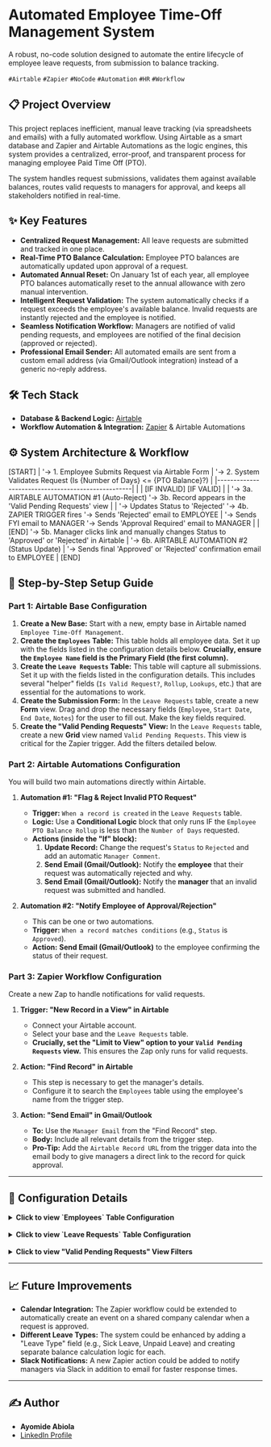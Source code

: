 # Automated Employee Time-Off Management System

A robust, no-code solution designed to automate the entire lifecycle of employee leave requests, from submission to balance tracking.

`#Airtable` `#Zapier` `#NoCode` `#Automation` `#HR` `#Workflow`

## 📋 Project Overview

This project replaces inefficient, manual leave tracking (via spreadsheets and emails) with a fully automated workflow. Using Airtable as a smart database and Zapier and Airtable Automations as the logic engines, this system provides a centralized, error-proof, and transparent process for managing employee Paid Time Off (PTO).

The system handles request submissions, validates them against available balances, routes valid requests to managers for approval, and keeps all stakeholders notified in real-time.

## ✨ Key Features

-   **Centralized Request Management:** All leave requests are submitted and tracked in one place.
-   **Real-Time PTO Balance Calculation:** Employee PTO balances are automatically updated upon approval of a request.
-   **Automated Annual Reset:** On January 1st of each year, all employee PTO balances automatically reset to the annual allowance with zero manual intervention.
-   **Intelligent Request Validation:** The system automatically checks if a request exceeds the employee's available balance. Invalid requests are instantly rejected and the employee is notified.
-   **Seamless Notification Workflow:** Managers are notified of valid pending requests, and employees are notified of the final decision (approved or rejected).
-   **Professional Email Sender:** All automated emails are sent from a custom email address (via Gmail/Outlook integration) instead of a generic no-reply address.

## 🛠️ Tech Stack

-   **Database & Backend Logic:** [Airtable](https://www.airtable.com/)
-   **Workflow Automation & Integration:** [Zapier](https://zapier.com/) & Airtable Automations

## ⚙️ System Architecture & Workflow
[START]
   |
   '-> 1. Employee Submits Request via Airtable Form
       |
       '-> 2. System Validates Request (Is {Number of Days} <= {PTO Balance}?)
            |
            |---------------------------------------------------|
            |                                                   |
      [IF INVALID]                                        [IF VALID]
            |                                                   |
            '-> 3a. AIRTABLE AUTOMATION #1 (Auto-Reject)        '-> 3b. Record appears in the 'Valid Pending Requests' view
                 |                                                   |
                 '-> Updates Status to 'Rejected'                   '-> 4b. ZAPIER TRIGGER fires
                 '-> Sends 'Rejected' email to EMPLOYEE                 |
                 '-> Sends FYI email to MANAGER                         '-> Sends 'Approval Required' email to MANAGER
                 |                                                         |
            [END]                                                        '-> 5b. Manager clicks link and manually changes
                                                                              Status to 'Approved' or 'Rejected' in Airtable
                                                                                 |
                                                                                 '-> 6b. AIRTABLE AUTOMATION #2 (Status Update)
                                                                                      |
                                                                                      '-> Sends final 'Approved' or 'Rejected'
                                                                                          confirmation email to EMPLOYEE
                                                                                      |
                                                                                 [END]

## 🚀 Step-by-Step Setup Guide

### Part 1: Airtable Base Configuration

1.  **Create a New Base:** Start with a new, empty base in Airtable named `Employee Time-Off Management`.
2.  **Create the `Employees` Table:** This table holds all employee data. Set it up with the fields listed in the configuration details below. **Crucially, ensure the `Employee Name` field is the Primary Field (the first column).**
3.  **Create the `Leave Requests` Table:** This table will capture all submissions. Set it up with the fields listed in the configuration details. This includes several "helper" fields (`Is Valid Request?`, `Rollup`, `Lookups`, etc.) that are essential for the automations to work.
4.  **Create the Submission Form:** In the `Leave Requests` table, create a new **Form** view. Drag and drop the necessary fields (`Employee`, `Start Date`, `End Date`, `Notes`) for the user to fill out. Make the key fields required.
5.  **Create the "Valid Pending Requests" View:** In the `Leave Requests` table, create a new **Grid** view named `Valid Pending Requests`. This view is critical for the Zapier trigger. Add the filters detailed below.

### Part 2: Airtable Automations Configuration

You will build two main automations directly within Airtable.

1.  **Automation #1: "Flag & Reject Invalid PTO Request"**
    -   **Trigger:** `When a record is created` in the `Leave Requests` table.
    -   **Logic:** Use a **Conditional Logic** block that only runs IF the `Employee PTO Balance Rollup` is less than the `Number of Days` requested.
    -   **Actions (inside the "If" block):**
        1.  **Update Record:** Change the request's `Status` to `Rejected` and add an automatic `Manager Comment`.
        2.  **Send Email (Gmail/Outlook):** Notify the **employee** that their request was automatically rejected and why.
        3.  **Send Email (Gmail/Outlook):** Notify the **manager** that an invalid request was submitted and handled.

2.  **Automation #2: "Notify Employee of Approval/Rejection"**
    -   This can be one or two automations.
    -   **Trigger:** `When a record matches conditions` (e.g., `Status` is `Approved`).
    -   **Action:** **Send Email (Gmail/Outlook)** to the employee confirming the status of their request.

### Part 3: Zapier Workflow Configuration

Create a new Zap to handle notifications for valid requests.

1.  **Trigger: "New Record in a View" in Airtable**
    -   Connect your Airtable account.
    -   Select your base and the `Leave Requests` table.
    -   **Crucially, set the "Limit to View" option to your `Valid Pending Requests` view.** This ensures the Zap only runs for valid requests.

2.  **Action: "Find Record" in Airtable**
    -   This step is necessary to get the manager's details.
    -   Configure it to search the `Employees` table using the employee's name from the trigger step.

3.  **Action: "Send Email" in Gmail/Outlook**
    -   **To:** Use the `Manager Email` from the "Find Record" step.
    - **Body:** Include all relevant details from the trigger step.
    - **Pro-Tip:** Add the `Airtable Record URL` from the trigger data into the email body to give managers a direct link to the record for quick approval.

---

## 🔧 Configuration Details

<details>
<summary><strong>Click to view `Employees` Table Configuration</strong></summary>

| Field Name | Field Type | Notes |
| :--- | :--- | :--- |
| **`Employee Name`** | Single line text | **(Primary Field 🔑)** |
| **`Employee Email`** | Email | |
| **`Manager Name`** | Single line text | |
| **`Manager Email`** | Email | |
| **`Leave Requests`** | Link to another record | Links to the `Leave Requests` table (Allow multiple records) |
| **`Approved Days (Current Year)`**| Rollup | Rolls up `Number of Days` from `Leave Requests` with `SUM(values)` where `Is Current Year?` is `1` AND `Status` is `Approved` |
| **`PTO Balance`** | Formula | Formula: `22 - {Approved Days (Current Year)}` |

</details>

<br>

<details>
<summary><strong>Click to view `Leave Requests` Table Configuration</strong></summary>

| Field Name | Field Type | Notes |
| :--- | :--- | :--- |
| **`Request ID`** | Autonumber | **(Primary Field 🔑)** |
| **`Employee`** | Link to another record | Links to `Employees` table (Allow multiple records: **OFF**) |
| **`Start Date`** | Date | |
| **`End Date`** | Date | |
| **`Number of Days`** | Formula | Formula: `IF(AND({Start Date}, {End Date}), WORKDAY_DIFF({Start Date}, {End Date}) + 1, 0)` |
| **`Request Year`** | Formula | Formula: `IF({Start Date}, YEAR({Start Date}), BLANK())` |
| **`Notes`** | Long Text | **Optional notes from the employee.** |
| **`Submission Date`** | Created time | **Automatically records when the request was submitted.** |
| **`Status`** | Single select | Options: `Pending`, `Approved`, `Rejected` |
| **`Manager's Comment`** | Long Text | **Optional comments from the manager during approval/rejection.** |
| **`Is Current Year?`** | Formula | **For annual reset.** Formula: `YEAR({Start Date}) = YEAR(TODAY())` |
| **`Zapier Name`** | Formula | **For name lookup in zapier.** Formula: `{Employees}` |
| **`Employee PTO Balance Rollup`** | Rollup | **For validation.** Rolls up `PTO Balance` from `Employees` with `SUM(values)` |
| **`Is Valid Request?`** | Formula | **For filtering.** Formula: `IF({Employee PTO Balance Rollup} >= {Number of Days}, 1, 0)` |
| **`Employee Email Lookup`** | Lookup | **For notifications.** Looks up `Employee Email` from the `Employee` link. |
| **`Manager Email Lookup`** | Lookup | **For notifications.** Looks up `Manager Email` from the `Employee` link. |

</details>

<br>

<details>
<summary><strong>Click to view "Valid Pending Requests" View Filters</strong></summary>

This view in the `Leave Requests` table should have the following filters:
- `Where` **`Status`** `is` **`Pending`**
- `AND`
- `Where` **`Is Valid Request?`** `is` **`1`**

</details>

---

## 📈 Future Improvements

-   **Calendar Integration:** The Zapier workflow could be extended to automatically create an event on a shared company calendar when a request is approved.
-   **Different Leave Types:** The system could be enhanced by adding a "Leave Type" field (e.g., Sick Leave, Unpaid Leave) and creating separate balance calculation logic for each.
-   **Slack Notifications:** A new Zapier action could be added to notify managers via Slack in addition to email for faster response times.

---

## ✍️ Author

-   **Ayomide Abiola**
-   [LinkedIn Profile](https://www.linkedin.com/in/ayomide-abiola-77381a262/)

